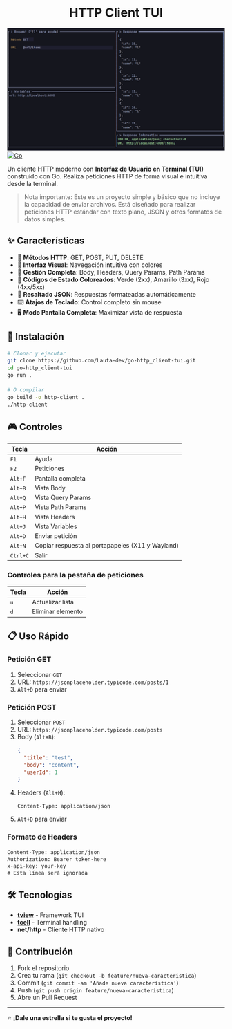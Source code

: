 <h1 align="center">HTTP Client TUI</h1>

![Captura de pantalla](./public/screenshot.png) 
[![Go](https://img.shields.io/badge/Go-1.18+-00ADD8?style=for-the-badge&logo=go)](https://golang.org/)

Un cliente HTTP moderno con **Interfaz de Usuario en Terminal (TUI)** construido con Go. Realiza peticiones HTTP de forma visual e intuitiva desde la terminal.

> Nota importante: Este es un proyecto simple y básico que no incluye la capacidad de enviar archivos. Está diseñado para realizar peticiones HTTP estándar con texto plano, JSON y otros formatos de datos simples.

## ✨ Características

- 🔧 **Métodos HTTP**: GET, POST, PUT, DELETE
- 🎨 **Interfaz Visual**: Navegación intuitiva con colores
- 📝 **Gestión Completa**: Body, Headers, Query Params, Path Params
- 🌈 **Códigos de Estado Coloreados**: Verde (2xx), Amarillo (3xx), Rojo (4xx/5xx)
- 📄 **Resaltado JSON**: Respuestas formateadas automáticamente
- ⌨️ **Atajos de Teclado**: Control completo sin mouse
- 🖥️ **Modo Pantalla Completa**: Maximizar vista de respuesta

## 🚀 Instalación

```bash
# Clonar y ejecutar
git clone https://github.com/Lauta-dev/go-http_client-tui.git
cd go-http_client-tui
go run .

# O compilar
go build -o http-client .
./http-client
```

## 🎮 Controles

| Tecla | Acción |
|-------|--------|
| `F1` | Ayuda |
| `F2` | Peticiones |
| `Alt+F` | Pantalla completa |
| `Alt+B` | Vista Body |
| `Alt+Q` | Vista Query Params |
| `Alt+P` | Vista Path Params |
| `Alt+H` | Vista Headers |
| `Alt+J` | Vista Variables |
| `Alt+D` | Enviar petición |
| `Alt+N` | Copiar respuesta al portapapeles (X11 y Wayland) |
| `Ctrl+C` | Salir |

### Controles para la pestaña de peticiones
| Tecla | Acción |
|-------|--------|
| `u` | Actualizar lista |
| `d` | Eliminar elemento |

## 📋 Uso Rápido

### Petición GET
1. Seleccionar `GET`
2. URL: `https://jsonplaceholder.typicode.com/posts/1`
3. `Alt+D` para enviar

### Petición POST
1. Seleccionar `POST`
2. URL: `https://jsonplaceholder.typicode.com/posts`
3. Body (`Alt+B`):
   ```json
   {
     "title": "test",
     "body": "content",
     "userId": 1
   }
   ```
4. Headers (`Alt+H`):
   ```
   Content-Type: application/json
   ```
5. `Alt+D` para enviar

### Formato de Headers
```
Content-Type: application/json
Authorization: Bearer token-here
x-api-key: your-key
# Esta línea será ignorada
```

## 🛠️ Tecnologías

- **[tview](https://github.com/rivo/tview)** - Framework TUI
- **[tcell](https://github.com/gdamore/tcell)** - Terminal handling
- **net/http** - Cliente HTTP nativo

## 🤝 Contribución

1. Fork el repositorio
2. Crea tu rama (`git checkout -b feature/nueva-caracteristica`)
3. Commit (`git commit -am 'Añade nueva característica'`)
4. Push (`git push origin feature/nueva-caracteristica`)
5. Abre un Pull Request

---

⭐ **¡Dale una estrella si te gusta el proyecto!**
